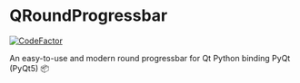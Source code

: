 # QRoundProgressbar
[![CodeFactor](https://www.codefactor.io/repository/github/prx001/qroundprogressbar/badge)](https://www.codefactor.io/repository/github/prx001/qroundprogressbar)

An easy-to-use and modern round progressbar for Qt Python binding PyQt (PyQt5) 📦

